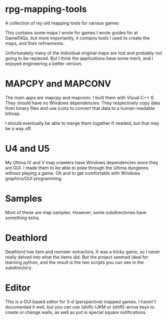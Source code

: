 # rpg-mapping-tools

A collection of my old mapping tools for various games

This contains some maps I wrote for games I wrote guides for at GameFAQs, but more importantly, it contains tools I used to create the maps, and their refinements.

Unfortunately many of the individual original maps are lost and probably not going to be replaced. But I think the applications have some merit, and I enjoyed engineering a better version.

# MAPCPY and MAPCONV

The main apps are mapcpy and mapconv. I built them with Visual C++ 6. They should have no Windows dependencies. They respectively copy data from binary files and use icons to convert that data to a human-readable bitmap.

I should eventually be able to merge them together if needed, but that may be a way off.

# U4 and U5

My Ultima IV and V map crawlers have Windows dependencies since they are GUI. I made them to be able to poke through the Ultima dungeons without playing a game. Oh and to get comfortable with Windows graphics/GUI programming.

# Samples

Most of these are map samples. However, some subdirectories have something extra.

# Deathlord

Deathlord has item and monster extractors. It was a tricky game, so I never really delved into what the items did. But the project seemed ideal for learning python, and the result is the two scripts you can see in the subdirectory.

# Editor

This is a GUI based editor for 3-d (perspective) mapped games. I haven't documented it well, but you can use (shift)-IJKM or (shift)-arrow keys to create or change walls, as well as put in special square notifications.